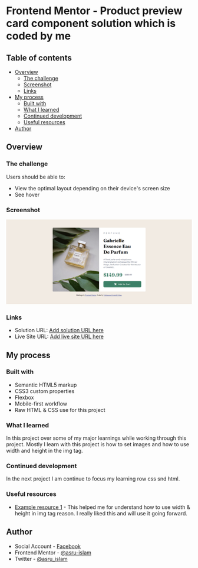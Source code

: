 # Frontend Mentor - Product preview card component solution which is coded by me

## Table of contents

- [Overview](#overview)
  - [The challenge](#the-challenge)
  - [Screenshot](#screenshot)
  - [Links](#links)
- [My process](#my-process)
  - [Built with](#built-with)
  - [What I learned](#what-i-learned)
  - [Continued development](#continued-development)
  - [Useful resources](#useful-resources)
- [Author](#author)

## Overview

### The challenge

Users should be able to:

- View the optimal layout depending on their device's screen size
- See hover

### Screenshot

![screenshot](./design/active-states.png)

### Links

- Solution URL: [Add solution URL here](https://your-solution-url.com)
- Live Site URL: [Add live site URL here](https://your-live-site-url.com)

## My process

### Built with

- Semantic HTML5 markup
- CSS3 custom properties
- Flexbox
- Mobile-first workflow
- Raw HTML & CSS use for this project

### What I learned

In this project over some of my major learnings while working through this project. Mostly I learn with this project is how to set images and how to use width and height in the img tag.

### Continued development

In the next project I am continue to focus my learning row css snd html.

### Useful resources

- [Example resource 1](https://freefrontend.com/css-product-cards/) - This helped me for understand how to use width & height in img tag reason. I really liked this and will use it going forward.

## Author

- Social Account - [Facebook](https://www.facebook.com/ArAsru.Islam)
- Frontend Mentor - [@asru-islam](https://www.frontendmentor.io/profile/asru-islam)
- Twitter - [@asru_islam](https://twitter.com/asru_islam)
